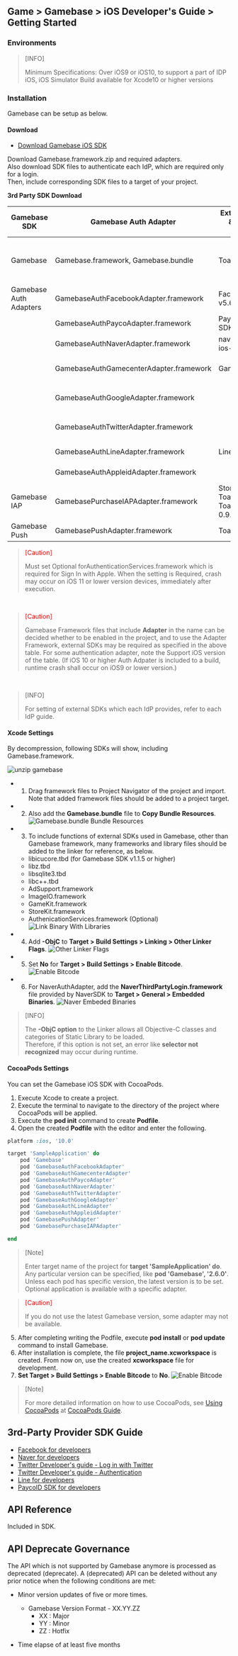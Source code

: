 ## Game > Gamebase > iOS Developer's Guide > Getting Started

### Environments


> [INFO]
>
> Minimum Specifications: Over iOS9 or iOS10, to support a part of IDP <br/>
> iOS, iOS Simulator
> Build available for Xcode10 or higher versions


### Installation

Gamebase can be setup as below.

#### Download

* [Download Gamebase iOS SDK](/Download/#game-gamebase)

Download Gamebase.framework.zip and required adapters.<br/>
Also download SDK files to authenticate each IdP, which are required only for a login.<br/>
Then, include corresponding SDK files to a target of your project.

**3rd Party SDK Download**

| Gamebase SDK | Gamebase Auth Adapter | External(iOS) SDK & Compatible Version | Usage | External SDK Download Link | Support iOS Version |
| --- | --- | --- | --- | --- | --- |
| Gamebase | Gamebase.framework, Gamebase.bundle | ToastSDK 0.19.3 | Includes interface and core logic of Gamebase | Included in Gamebase | iOS9 or later
| Gamebase Auth Adapters | GamebaseAuthFacebookAdapter.framework | FacebookSDK v5.6.0 | Supports Facebook login | [LINK \[Go to Download\]](https://developers.facebook.com/docs/ios/downloads) | iOS9 or later |
|  | GamebaseAuthPaycoAdapter.framework | PaycoID Login 3rd SDK v1.3.2 | Supports Payco login | [LINK \[Go to Download\]](https://developers.payco.com/guide/sdk/download) | iOS9 or later |
|  | GamebaseAuthNaverAdapter.framework | naveridlogin-sdk-ios-4.0.10 | Supports Naver login | [LINK \[Go to Download\]](https://developers.naver.com/docs/login/sdks/) | iOS9 or later |
|  | GamebaseAuthGamecenterAdapter.framework | GameKit.framework | Supports Gamecenter login  |  | iOS9 or later |
|  | GamebaseAuthGoogleAdapter.framework | | Supports Google login | | iOS9 or later |
|  | GamebaseAuthTwitterAdapter.framework | | Supports Twitter login | | iOS9 or later |
|  | GamebaseAuthLineAdapter.framework | LineSDK v5.0.1 | Supports LINE login | [LINK \[Go to Download\]](https://github.com/line/line-sdk-starter-ios-v2) | iOS10 or later |
|  | GamebaseAuthAppleidAdapter.framework |  | Sign In with Apple | Set Optional for AuthenticationServices.framework | iOS13 or later |
| Gamebase IAP | GamebasePurchaseIAPAdapter.framework | StoreKit.framework, ToastIAP 0.19.8, ToastGamebaseIAP 0.9.7 | Supports in-game purchase | Included in Gamebase IAP | iOS9 or later |
| Gamebase Push | GamebasePushAdapter.framework | ToastPush 0.19.3 | Supports Push | Included in Gamebase Push | iOS9 or later |


> <font color="red">[Caution]</font><br/>
>
> Must set Optional forAuthenticationServices.framework which is required for Sign In with Apple.
> When the setting is Required, crash may occur on iOS 11 or lower version devices, immediately after execution.
> 
<br/>


> <font color="red">[Caution]</font><br/>
>
> Gamebase Framework files that include **Adapter** in the name can be decided whether to be enabled in the project, and to use the Adapter Framework, external SDKs may be required as specified in the above table. 
> For some authentication adapter, note the Support iOS version of the table. 
> (If iOS 10 or higher Auth Adpater is included to a build, runtime crash shall occur on iOS9 or lower version.)

<br/>


> [INFO]
> 
> For setting of external SDKs which each IdP provides, refer to each IdP guide.
>

#### Xcode Settings

By decompression, following SDKs will show, including Gamebase.framework.

![unzip gamebase](http://static.toastoven.net/prod_gamebase/iOSDevelopersGuide/ios-developers-guide-installation-002_1.0.0.png)


* 1) Drag framework files to Project Navigator of the project and import. Note that added framework files should be added to a project target.
* 2) Also add the **Gamebase.bundle** file to **Copy Bundle Resources**.
![Gamebase.bundle Bundle Resources](http://static.toastoven.net/prod_gamebase/iOSDevelopersGuide/ios-developers-guide-installation-003_1.0.0.png)
* 3) To include functions of external SDKs used in Gamebase, other than Gamebase framework, many frameworks and library files should be added to the linker for reference, as below.
    * libicucore.tbd (for Gamebase SDK v1.1.5 or higher)
    * libz.tbd
    * libsqlite3.tbd
    * libc++.tbd
    * AdSupport.framework
    * ImageIO.framework
    * GameKit.framework
    * StoreKit.framework
    * AuthenicationServices.framework (Optional)
![Link Binary With Libraries](http://static.toastoven.net/prod_gamebase/iOSDevelopersGuide/ios-developers-guide-installation-005_1.0.0.png)
* 4) Add **-ObjC** to **Target > Build Settings > Linking > Other Linker Flags**.
![Other Linker Flags](http://static.toastoven.net/prod_gamebase/iOSDevelopersGuide/ios-developers-guide-installation-006_1.0.0.png)
* 5) Set **No** for **Target > Build Settings > Enable Bitcode**.
![Enable Bitcode](http://static.toastoven.net/prod_gamebase/iOSDevelopersGuide/ios-developers-guide-installation-007_1.0.0.png)
* 6) For NaverAuthAdapter, add the **NaverThirdPartyLogin.framework** file provided by NaverSDK to **Target > General > Embedded Binaries**.
 ![Naver Embeded Binaries](http://static.toastoven.net/prod_gamebase/iOSDevelopersGuide/ios-developers-guide-started-001_1.7.0.png)

> [INFO]
>
> The **-ObjC option** to the Linker allows all Objective-C classes and categories of Static Library to be loaded. <br/>
> Therefore, if this option is not set, an error like **selector not recognized** may occur during runtime.
>

#### CocoaPods Settings

You can set the Gamebase iOS SDK with CocoaPods.

1. Execute Xcode to create a project.
2. Execute the terminal to navigate to the directory of the project where CocoaPods will be applied.
3. Execute the **pod init** command to create **Podfile**.
4. Open the created **Podfile** with the editor and enter the following.

```ruby
platform :ios, '10.0'

target 'SampleApplication' do
    pod 'Gamebase'
    pod 'GamebaseAuthFacebookAdapter'
    pod 'GamebaseAuthGamecenterAdapter'
    pod 'GamebaseAuthPaycoAdapter'
    pod 'GamebaseAuthNaverAdapter'
    pod 'GamebaseAuthTwitterAdapter'
    pod 'GamebaseAuthGoogleAdapter'
    pod 'GamebaseAuthLineAdapter'
    pod 'GamebaseAuthAppleidAdapter'
    pod 'GamebasePushAdapter'
    pod 'GamebasePurchaseIAPAdapter'

end
```

> [Note]
>
> Enter target name of the project for **target 'SampleApplication' do**.  <br/>
> Any particular version can be specified, like **pod 'Gamebase', '2.6.0'**. Unless each pod has specific version, the latest version is to be set. <br/>
> Optional application is available with a specific adapter. 
> 



> <font color="red">[Caution]</font><br/>
>
> If you do not use the latest Gamebase version, some adapter may not be available.
>

5. After completing writing the Podfile, execute **pod install** or **pod update** command to install Gamebase.
6. After installation is complete, the file **project_name.xcworkspace** is created. From now on, use the created **xcworkspace** file for development.
7. **Set Target > Build Settings > Enable Bitcode** to **No**.
![Enable Bitcode](http://static.toastoven.net/prod_gamebase/iOSDevelopersGuide/ios-developers-guide-installation-007_1.0.0.png)

> [Note]
>
> For more detailed information on how to use CocoaPods, see [Using CocoaPods](https://guides.cocoapods.org/using/index.html) at [CocoaPods Guide](https://guides.cocoapods.org/).
>
>

## 3rd-Party Provider SDK Guide

* [Facebook for developers](https://developers.facebook.com/docs/ios)
* [Naver for developers](https://developers.naver.com/docs/login/ios/)
* [Twitter Developer's guide - Log in with Twitter](https://dev.twitter.com/web/sign-in/implementing)
* [Twitter Developer's guide - Authentication](https://developer.twitter.com/en/docs/basics/authentication/overview/oauth)
* [Line for developers](https://developers.line.me/en/docs/line-login/ios/integrate-line-login/)
* [PaycoID SDK for developers](https://developers.payco.com/guide/development/apply/ios)

## API Reference

Included in SDK.

## API Deprecate Governance

The API which is not supported by Gamebase anymore is processed as deprecated (deprecate).
A (deprecated) API can be deleted without any prior notice when the following conditions are met:

* Minor version updates of five or more times.
	* Gamebase Version Format - XX.YY.ZZ
		* XX : Major
		* YY : Minor
		* ZZ : Hotfix

* Time elapse of at least five months
